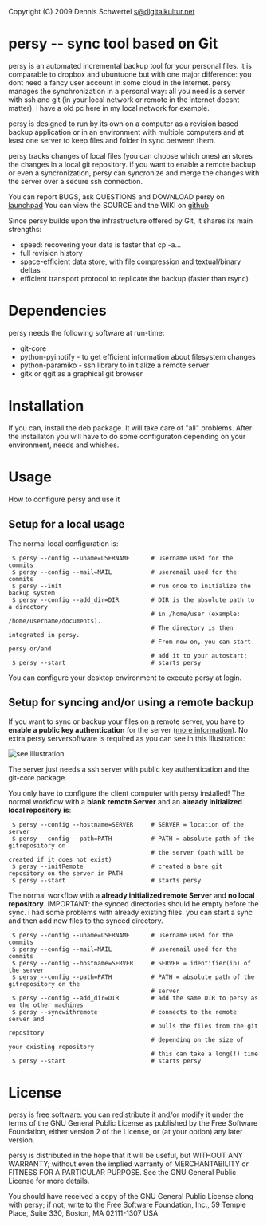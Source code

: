 Copyright (C) 2009 Dennis Schwertel <s@digitalkultur.net>

persy -- sync tool based on Git
=================================
persy is an automated incremental backup tool for your personal files.
it is comparable to dropbox and ubuntuone but with one major difference: 
you dont need a fancy user account in some cloud in the internet. persy manages the synchronization in a personal way: 
all you need is a server with ssh and git (in your local network or remote in the internet doesnt matter). 
i have a old pc here in my local network for example. 

persy is designed to run by its own on a computer as a revision based
backup application or in an environment with multiple computers and at least
one server to keep files and folder in sync between them.

persy tracks changes of local files (you can choose which ones) an stores the changes in a local git repository. 
if you want to enable a remote backup or even a syncronization, persy can syncronize and merge the changes with the server over a secure ssh connection. 


You can report BUGS, ask QUESTIONS and DOWNLOAD persy on [launchpad](https://launchpad.net/persy)
You can view the SOURCE and the WIKI on [github](http://wiki.github.com/kinkerl/persy)

Since persy builds upon the infrastructure offered by Git, it shares its main
strengths:

 *    speed: recovering your data is faster that cp -a...
 *    full revision history
 *    space-efficient data store, with file compression and textual/binary deltas
 *    efficient transport protocol to replicate the backup (faster than rsync)

Dependencies
============
persy needs the following software at run-time:

 *    git-core
 *    python-pyinotify - to get efficient information about filesystem changes
 *    python-paramiko - ssh library to initialize a remote server
 *    gitk or qgit as a graphical git browser

Installation
============
If you can, install the deb package. It will take care of "all" problems. 
After the installaton you will have to do some configuraton depending on your environment, needs and whishes.

Usage
============
How to configure persy and use it

Setup for a local usage
------------
The normal local configuration is:

     $ persy --config --uname=USERNAME      # username used for the commits
     $ persy --config --mail=MAIL           # useremail used for the commits
     $ persy --init                         # run once to initialize the backup system
     $ persy --config --add_dir=DIR         # DIR is the absolute path to a directory 
                                            # in /home/user (example: /home/username/documents).
                                            # The directory is then integrated in persy.
                                            # From now on, you can start persy or/and 
                                            # add it to your autostart:
     $ persy --start                        # starts persy
You can configure your desktop environment to execute persy at login.

Setup for syncing and/or using a remote backup
------------
If you want to sync or backup your files on a remote server, you have to __enable a public key authentication__ 
for the server ([more information](http://sial.org/howto/openssh/publickey-auth/)).
No extra persy serversoftware is required as you can see in this illustration:

![see illustration](http://cloud.github.com/downloads/kinkerl/persy/sync.png)

The server just needs a ssh server with public key authentication and the git-core package.

You only have to configure the client computer with persy installed!
The normal workflow with a __blank remote Server__ and an __already initialized local repository is__:

     $ persy --config --hostname=SERVER     # SERVER = location of the server
     $ persy --config --path=PATH           # PATH = absolute path of the gitrepository on 
                                            # the server (path will be created if it does not exist)
     $ persy --initRemote                   # created a bare git repository on the server in PATH
     $ persy --start                        # starts persy 

The normal workflow with a __already initialized remote Server__ and __no local repository__. 
IMPORTANT: the synced directories should be empty before the sync. i had some problems 
with already existing files. you can start a sync and then add new files to the synced directory.

     $ persy --config --uname=USERNAME      # username used for the commits
     $ persy --config --mail=MAIL           # useremail used for the commits
     $ persy --config --hostname=SERVER     # SERVER = identifier(ip) of the server
     $ persy --config --path=PATH           # PATH = absolute path of the gitrepository on the 
                                            # server
     $ persy --config --add_dir=DIR         # add the same DIR to persy as on the other machines
     $ persy --syncwithremote               # connects to the remote server and 
                                            # pulls the files from the git repository
                                            # depending on the size of your existing repository
                                            # this can take a long(!) time
     $ persy --start                        # starts persy

License
============
persy is free software: you can redistribute it and/or modify it
under the terms of the GNU General Public License as published by the Free
Software Foundation, either version 2 of the License, or (at your option) any
later version.

persy is distributed in the hope that it will be useful,
but WITHOUT ANY WARRANTY; without even the implied warranty of
MERCHANTABILITY or FITNESS FOR A PARTICULAR PURPOSE.  See the GNU
General Public License for more details.

You should have received a copy of the GNU General Public License
along with persy; if not, write to the Free Software
Foundation, Inc., 59 Temple Place, Suite 330, Boston, MA  02111-1307  USA
